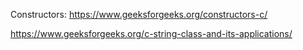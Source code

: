 Constructors:
https://www.geeksforgeeks.org/constructors-c/

https://www.geeksforgeeks.org/c-string-class-and-its-applications/
